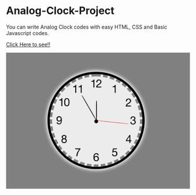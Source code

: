 # Analog-Clock-Project
You can write Analog Clock codes with easy HTML, CSS and  Basic Javascript codes.

[Click Here to see!!](https://fatihcaliss.github.io/Analog-Clock-Project/)

![ClockPreview](https://github.com/fatihcaliss/Analog-Clock-Project/blob/master/AnalogClockPreview.PNG?raw=true)
